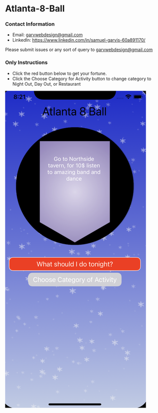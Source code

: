 # Atlanta-8-Ball
### Contact Information
- Email: garvwebdesign@gmail.com
- LinkedIn: https://www.linkedin.com/in/samuel-garvis-60a891170/

Please submit issues or any sort of query to garvwebdesign@gmail.com

### Only Instructions
- Click the red button below to get your fortune.
- Click the Choose Category for Activity button to change category to Night Out, Day Out, or Restaurant


![alt text](https://github.com/samgarvis/Atlanta-8-Ball/blob/main/tonight.png?raw=true)
